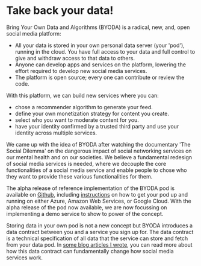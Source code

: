 # Take back your data!

Bring Your Own Data and Algorithms (BYODA) is a radical, new, and, open social media platform:
- All your data is stored in your own personal data server (your 'pod'), running in the cloud. You have full access to your data and full control to give and withdraw access to that data to others.
- Anyone can develop apps and services on the platform, lowering the effort required to develop new social media services.
- The platform is open source; every one can contribute or review the code.

With this platform, we can build new services where you can:
- chose a recommender algorithm to generate your feed.
- define your own monetization strategy for content you create.
- select who you want to moderate content for you.
- have your identity confirmed by a trusted third party and use your identity across multiple services.

We came up with the idea of BYODA after watching the documentary 'The Social Dilemma' on the dangerous impact of social networking services on our mental health and on our societies. We believe a fundamental redesign of social media services is needed, where we decouple the core functionalities of a social media service and enable people to chose who they want to provide these various functionalities for them.

The alpha release of reference implementation of the BYODA pod is available on [Github](https://github.com/byoda/byoda-python), including [instructions](https://github.com/byoda/byoda-python/blob/master/docs/infrastructure/clouds.md) on how to get your pod up and running on either Azure, Amazon Web Services, or Google Cloud. With the alpha release of the pod now available, we are now focussing on implementing a demo service to show to power of the concept.

Storing data in your own pod is not a new concept but BYODA introduces a data contract between you and a service you sign up for. The data contract is a technical specification of all data that the service can store and fetch from your data pod. In [some blog articles I wrote](https://stevenhessing.medium.com/), you can read more about how this data contract can fundamentally change how social media services work.
